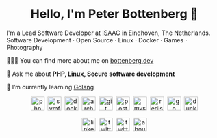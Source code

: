 <h1 align="center">Hello, I'm Peter Bottenberg 👋</h1>

I'm a Lead Software Developer at [ISAAC](https://isaac.nl) in Eindhoven, The Netherlands.  
Software Development · Open Source · Linux · Docker · Games · Photography

👨🏻‍💻 You can find more about me on [bottenberg.dev](https://bottenberg.dev)

💬 Ask me about **PHP, Linux, Secure software development**

🌱 I’m currently learning [Golang](https://golang.org/)

<p align="center">
  <img src="https://api.iconify.design/fa-brands:php.svg" alt="php" width="32" height="32"/>&nbsp;
  <img src="https://api.iconify.design/cib:symfony.svg" alt="symfony" width="32" height="32"/>&nbsp;
  <img src="https://api.iconify.design/cib:docker.svg" alt="docker" width="32" height="32"/>&nbsp;
  <img src="https://api.iconify.design/cib:arch-linux.svg" alt="arch linux" width="32" height="32"/>&nbsp;
  <img src="https://api.iconify.design/bx:bxl-git.svg" alt="git" width="32" height="32"/>&nbsp;
  <img src="https://api.iconify.design/cib:postgresql.svg" alt="postgresql" width="32" height="32"/>&nbsp;
  <img src="https://api.iconify.design/grommet-icons:mysql.svg" alt="mysql" width="32" height="32"/>&nbsp;
  <img src="https://api.iconify.design/cib:redis.svg" alt="redis" width="32" height="32"/>&nbsp;
  <img src="https://api.iconify.design/cib:go.svg" alt="go" width="32" height="32"/>&nbsp;
  <img src="https://api.iconify.design/cib:duckduckgo.svg" alt="duckduckgo" width="32" height="32"/>
</p>

<p align="center">
  <a href="https://www.linkedin.com/in/peterbottenberg" title="linkedin" target="_blank"><img src="https://api.iconify.design/ant-design:linkedin-filled.svg" alt="linkedin" width="32" height="32"/></a>&nbsp;
  <a href="https://twitter.com/PeterBottenberg" title="twitter" target="_blank"><img src="https://api.iconify.design/ant-design:twitter-outlined.svg" alt="twitter" width="32" height="32"/></a>&nbsp;
  <a href="https://t.me/peterbottenberg" title="telegram" target="_blank"><img src="https://api.iconify.design/bx:bxl-telegram.svg" alt="twitter" width="32" height="32"/></a>&nbsp;
  <a href="https://bottenberg.dev" title="About me" target="_blank"><img src="https://api.iconify.design/gg:website.svg" alt="about me" width="32" height="32"/></a>
</p>

<!--
**CyberJack/cyberjack** is a ✨ _special_ ✨ repository because its `README.md` (this file) appears on your GitHub profile.

Here are some ideas to get you started:

- 🔭 I’m currently working on ...
- 🌱 I’m currently learning ...
- 👯 I’m looking to collaborate on ...
- 🤔 I’m looking for help with ...
- 💬 Ask me about ...
- 📫 How to reach me: ...
- 😄 Pronouns: ...
- ⚡ Fun fact: ...
-->
